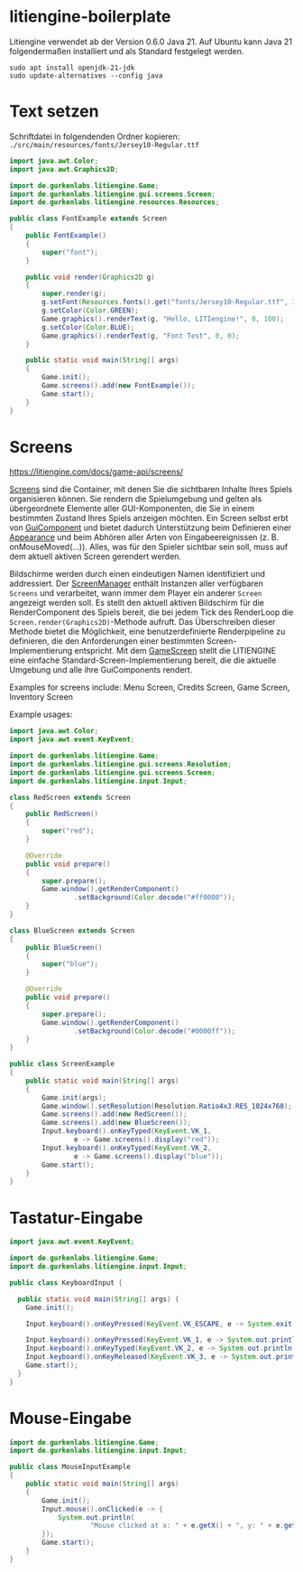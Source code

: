 # litiengine-boilerplate

Litiengine verwendet ab der Version 0.6.0 Java 21. Auf Ubuntu kann
Java 21 folgendermaßen installiert und als Standard festgelegt werden.

```
sudo apt install openjdk-21-jdk
sudo update-alternatives --config java
```

# Text setzen

Schriftdatei in folgendenden Ordner kopieren: `./src/main/resources/fonts/Jersey10-Regular.ttf`

```java
import java.awt.Color;
import java.awt.Graphics2D;

import de.gurkenlabs.litiengine.Game;
import de.gurkenlabs.litiengine.gui.screens.Screen;
import de.gurkenlabs.litiengine.resources.Resources;

public class FontExample extends Screen
{
    public FontExample()
    {
        super("font");
    }

    public void render(Graphics2D g)
    {
        super.render(g);
        g.setFont(Resources.fonts().get("fonts/Jersey10-Regular.ttf", 32f));
        g.setColor(Color.GREEN);
        Game.graphics().renderText(g, "Hello, LITIengine!", 0, 100);
        g.setColor(Color.BLUE);
        Game.graphics().renderText(g, "Font Test", 0, 0);
    }

    public static void main(String[] args)
    {
        Game.init();
        Game.screens().add(new FontExample());
        Game.start();
    }
}
```

# Screens

https://litiengine.com/docs/game-api/screens/

<!-- Screens are the containers that allow you to organize the visible contents of
your game. They render the game’s Environment and are considered the parent of
all GUI components you want to display in a particular state of your game. The
screen itself inherits from GuiComponent and thereby provides support to define
an Appearance and listen to all kinds of Input events (e.g. onMouseMoved(…)).
Everything that should be visible to the player needs to be rendered to the
currently active screen. -->

[Screens](https://litiengine.com/api/de/gurkenlabs/litiengine/gui/screens/Screen/)
sind die Container, mit denen Sie die sichtbaren Inhalte Ihres Spiels
organisieren können. Sie rendern die Spielumgebung und gelten als übergeordnete
Elemente aller GUI-Komponenten, die Sie in einem bestimmten Zustand Ihres
Spiels anzeigen möchten. Ein Screen selbst erbt von
[GuiComponent](https://litiengine.com/api/de/gurkenlabs/litiengine/gui/GuiComponent/)
und bietet dadurch Unterstützung beim Definieren einer
[Appearance](https://litiengine.com/api/de/gurkenlabs/litiengine/gui/Appearance/)
und beim Abhören aller Arten von Eingabeereignissen (z. B. onMouseMoved(…)).
Alles, was für den Spieler sichtbar sein soll, muss auf dem aktuell aktiven
Screen gerendert werden.

<!-- Screens are identified and addressed by a unique name. The ScreenManager
holds instances of all available screen and handles whenever a different
Screen should be shown to the player. It provides the currently active Screen
for the Game’s RenderComponent which calls the Screen.render(Graphics2D) method
on every tick of the RenderLoop. Overwriting this method provides the ability
to define a customized render pipeline that suits the need of a particular
Screen implementation. With the GameScreen, the LITIENGINE provides a simple
default Screen implementation that renders the current Environment and all its
GuiComponents. -->

Bildschirme werden durch einen eindeutigen Namen identifiziert und addressiert.
Der [ScreenManager](https://litiengine.com/api/de/gurkenlabs/litiengine/gui/screens/ScreenManager/)
enthält Instanzen aller verfügbaren `Screens` und verarbeitet,
wann immer dem Player ein anderer `Screen` angezeigt werden soll.
Es stellt den aktuell aktiven Bildschirm für die RenderComponent des Spiels bereit,
die bei jedem Tick des RenderLoop die `Screen.render(Graphics2D)`-Methode aufruft.
Das Überschreiben dieser Methode bietet die Möglichkeit, eine benutzerdefinierte
Renderpipeline zu definieren, die den Anforderungen einer bestimmten
Screen-Implementierung entspricht. Mit dem
[GameScreen](https://litiengine.com/api/de/gurkenlabs/litiengine/gui/screens/GameScreen/) stellt die LITIENGINE eine
einfache Standard-Screen-Implementierung bereit, die die aktuelle Umgebung und
alle ihre GuiComponents rendert.


Examples for screens include: Menu Screen, Credits Screen, Game Screen, Inventory Screen

Example usages:

```java
import java.awt.Color;
import java.awt.event.KeyEvent;

import de.gurkenlabs.litiengine.Game;
import de.gurkenlabs.litiengine.gui.screens.Resolution;
import de.gurkenlabs.litiengine.gui.screens.Screen;
import de.gurkenlabs.litiengine.input.Input;

class RedScreen extends Screen
{
    public RedScreen()
    {
        super("red");
    }

    @Override
    public void prepare()
    {
        super.prepare();
        Game.window().getRenderComponent()
                .setBackground(Color.decode("#ff0000"));
    }
}

class BlueScreen extends Screen
{
    public BlueScreen()
    {
        super("blue");
    }

    @Override
    public void prepare()
    {
        super.prepare();
        Game.window().getRenderComponent()
                .setBackground(Color.decode("#0000ff"));
    }
}

public class ScreenExample
{
    public static void main(String[] args)
    {
        Game.init(args);
        Game.window().setResolution(Resolution.Ratio4x3.RES_1024x768);
        Game.screens().add(new RedScreen());
        Game.screens().add(new BlueScreen());
        Input.keyboard().onKeyTyped(KeyEvent.VK_1,
                e -> Game.screens().display("red"));
        Input.keyboard().onKeyTyped(KeyEvent.VK_2,
                e -> Game.screens().display("blue"));
        Game.start();
    }
}
```

# Tastatur-Eingabe

```java
import java.awt.event.KeyEvent;

import de.gurkenlabs.litiengine.Game;
import de.gurkenlabs.litiengine.input.Input;

public class KeyboardInput {

  public static void main(String[] args) {
    Game.init();

    Input.keyboard().onKeyPressed(KeyEvent.VK_ESCAPE, e -> System.exit(0));

    Input.keyboard().onKeyPressed(KeyEvent.VK_1, e -> System.out.println("pressed"));
    Input.keyboard().onKeyTyped(KeyEvent.VK_2, e -> System.out.println("typed"));
    Input.keyboard().onKeyReleased(KeyEvent.VK_3, e -> System.out.println("released"));
    Game.start();
  }
}
```

# Mouse-Eingabe

```java
import de.gurkenlabs.litiengine.Game;
import de.gurkenlabs.litiengine.input.Input;

public class MouseInputExample
{
    public static void main(String[] args)
    {
        Game.init();
        Input.mouse().onClicked(e -> {
            System.out.println(
                    "Mouse clicked at x: " + e.getX() + ", y: " + e.getY());
        });
        Game.start();
    }
}
```

